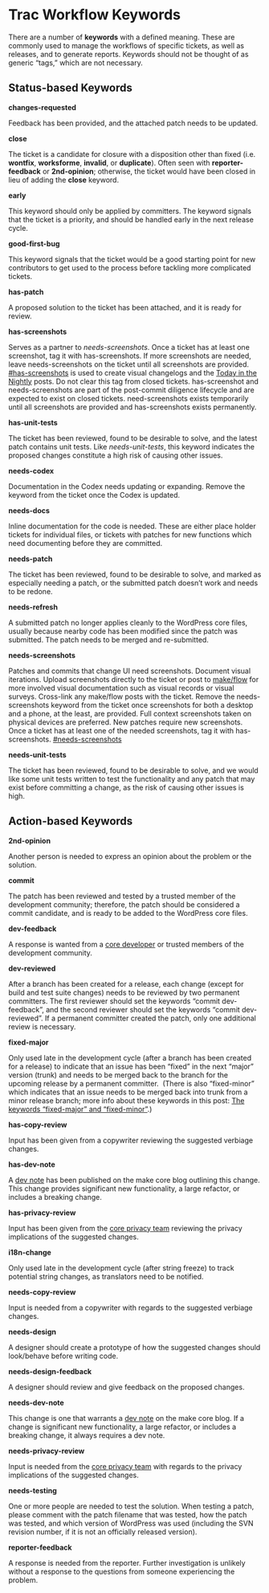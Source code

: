 # Trac Workflow Keywords

There are a number of **keywords** with a defined meaning. These are commonly used to manage the workflows of specific tickets, as well as releases, and to generate reports. Keywords should not be thought of as generic “tags,” which are not necessary.

## Status-based Keywords

**changes-requested**

Feedback has been provided, and the attached patch needs to be updated.

**close**

The ticket is a candidate for closure with a disposition other than fixed (i.e. **wontfix**, **worksforme**, **invalid**, or **duplicate**). Often seen with **reporter-feedback** or **2nd-opinion**; otherwise, the ticket would have been closed in lieu of adding the **close** keyword.

**early**

This keyword should only be applied by committers. The keyword signals that the ticket is a priority, and should be handled early in the next release cycle.

**good-first-bug**

This keyword signals that the ticket would be a good starting point for new contributors to get used to the process before tackling more complicated tickets.

**has-patch**

A proposed solution to the ticket has been attached, and it is ready for review.

**has-screenshots**

Serves as a partner to *needs-screenshots*. Once a ticket has at least one screenshot, tag it with has-screenshots. If more screenshots are needed, leave needs-screenshots on the ticket until all screenshots are provided. [#has-screenshots](https://core.trac.wordpress.org/query?status=accepted&status=assigned&status=closed&status=new&status=reopened&status=reviewing&keywords=~has-screenshots&col=id&col=summary&col=status&col=owner&col=type&col=priority&col=milestone&col=changetime&order=priority) is used to create visual changelogs and the [Today in the Nightly](https://make.wordpress.org/core/tag/today-in-the-nightly/) posts. Do not clear this tag from closed tickets. has-screenshot and needs-screenshots are part of the post-commit diligence lifecycle and are expected to exist on closed tickets. need-screenshots exists temporarily until all screenshots are provided and has-screenshots exists permanently.

**has-unit-tests**

The ticket has been reviewed, found to be desirable to solve, and the latest patch contains unit tests. Like *needs-unit-tests*, this keyword indicates the proposed changes constitute a high risk of causing other issues.

**needs-codex**

Documentation in the Codex needs updating or expanding. Remove the keyword from the ticket once the Codex is updated.

**needs-docs**

Inline documentation for the code is needed. These are either place holder tickets for individual files, or tickets with patches for new functions which need documenting before they are committed.

**needs-patch**

The ticket has been reviewed, found to be desirable to solve, and marked as especially needing a patch, or the submitted patch doesn’t work and needs to be redone.

**needs-refresh**

A submitted patch no longer applies cleanly to the WordPress core files, usually because nearby code has been modified since the patch was submitted. The patch needs to be merged and re-submitted.

**needs-screenshots**

Patches and commits that change UI need screenshots. Document visual iterations. Upload screenshots directly to the ticket or post to [make/flow](https://make.wordpress.org/flow/) for more involved visual documentation such as visual records or visual surveys. Cross-link any make/flow posts with the ticket. Remove the needs-screenshots keyword from the ticket once screenshots for both a desktop and a phone, at the least, are provided. Full context screenshots taken on physical devices are preferred. New patches require new screenshots. Once a ticket has at least one of the needed screenshots, tag it with has-screenshots. [#needs-screenshots](https://core.trac.wordpress.org/query?status=accepted&status=assigned&status=closed&status=new&status=reopened&status=reviewing&keywords=~needs-screenshots&col=id&col=summary&col=status&col=owner&col=type&col=priority&col=milestone&order=priority)

**needs-unit-tests**

The ticket has been reviewed, found to be desirable to solve, and we would like some unit tests written to test the functionality and any patch that may exist before committing a change, as the risk of causing other issues is high.

## Action-based Keywords

**2nd-opinion**

Another person is needed to express an opinion about the problem or the solution.

**commit**

The patch has been reviewed and tested by a trusted member of the development community; therefore, the patch should be considered a commit candidate, and is ready to be added to the WordPress core files.

**dev-feedback**

A response is wanted from a [core developer](https://make.wordpress.org/core/handbook/about/organization/#the-wordpress-core-team) or trusted members of the development community.

**dev-reviewed**

After a branch has been created for a release, each change (except for build and test suite changes) needs to be reviewed by two permanent committers. The first reviewer should set the keywords “commit dev-feedback”, and the second reviewer should set the keywords “commit dev-reviewed”. If a permanent committer created the patch, only one additional review is necessary.

**fixed-major**

Only used late in the development cycle (after a branch has been created for a release) to indicate that an issue has been “fixed” in the next “major” version (trunk) and needs to be merged back to the branch for the upcoming release by a permanent committer.  (There is also “fixed-minor” which indicates that an issue needs to be merged back into trunk from a minor release branch; more info about these keywords in this post: [The keywords “fixed-major” and “fixed-minor”](https://make.wordpress.org/core/2011/04/06/the-keywords-fixed-major-and-fixed/).)

**has-copy-review**

Input has been given from a copywriter reviewing the suggested verbiage changes.

**has-dev-note**

A [dev note](https://make.wordpress.org/core/tag/dev-notes/) has been published on the make core blog outlining this change. This change provides significant new functionality, a large refactor, or includes a breaking change.

**has-privacy-review**

Input has been given from the [core privacy team](https://make.wordpress.org/core/components/privacy/) reviewing the privacy implications of the suggested changes.

**i18n\-change**

Only used late in the development cycle (after string freeze) to track potential string changes, as translators need to be notified.

**needs-copy-review**

Input is needed from a copywriter with regards to the suggested verbiage changes.

**needs-design**

A designer should create a prototype of how the suggested changes should look/behave before writing code.

**needs-design-feedback**

A designer should review and give feedback on the proposed changes.

**needs-dev-note**

This change is one that warrants a [dev note](https://make.wordpress.org/core/tag/dev-notes/) on the make core blog. If a change is significant new functionality, a large refactor, or includes a breaking change, it always requires a dev note.

**needs-privacy-review**

Input is needed from the [core privacy team](https://make.wordpress.org/core/components/privacy/) with regards to the privacy implications of the suggested changes.

**needs-testing**

One or more people are needed to test the solution. When testing a patch, please comment with the patch filename that was tested, how the patch was tested, and which version of WordPress was used (including the SVN revision number, if it is not an officially released version).

**reporter-feedback**

A response is needed from the reporter. Further investigation is unlikely without a response to the questions from someone experiencing the problem.